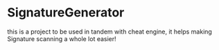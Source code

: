 # SignatureGenerator
this is a project to be used in tandem with cheat engine, it helps making Signature scanning a whole lot easier!
